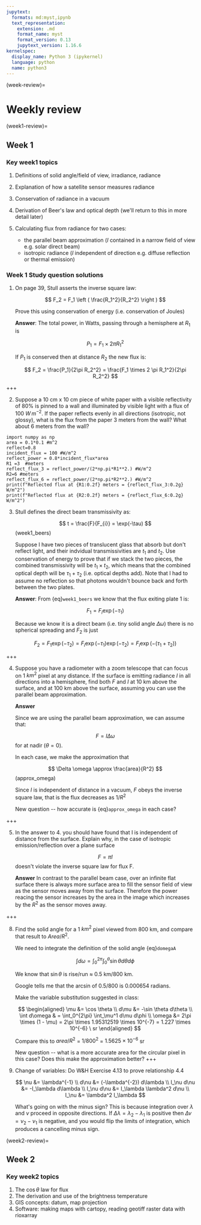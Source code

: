 ```yaml
---
jupytext:
  formats: md:myst,ipynb
  text_representation:
    extension: .md
    format_name: myst
    format_version: 0.13
    jupytext_version: 1.16.6
kernelspec:
  display_name: Python 3 (ipykernel)
  language: python
  name: python3
---
```


(week-review)=
# Weekly review 

(week1-review)=
## Week 1

### Key week1 topics

1. Definitions of solid angle/field of view, irradiance, radiance
2. Explanation of how a satellite sensor measures radiance
3. Conservation of radiance in a vacuum
4. Derivation of Beer's law and optical depth (we'll return to this in more detail later)
5. Calculating flux from radiance for two cases: 

   - the parallel beam approximation ($I$ contained in a narrow field of view  e.g. solar direct beam) 
   - isotropic radiance ($I$ independent of direction e.g. diffuse reflection or thermal emission) 




### Week 1 Study question solutions

1. On page 39, Stull asserts the inverse square law:

    $$
    F_2 = F_1 \left ( \frac{R_1^2}{R_2^2} \right )
    $$ 

    Prove this using conservation of energy (i.e. conservation of Joules)

    **Answer**: The total power, in Watts, passing through a hemisphere at $R_1$ is

    $$
    P_1=F_1 \times 2 \pi R_1^2
    $$

    If $P_1$ is conserved then at distance $R_2$ the new flux is:

    $$
    F_2 = \frac{P_1}{2\pi R_2^2} = \frac{F_1 \times 2 \pi R_1^2}{2\pi R_2^2}
    $$

+++

2. Suppose a 10 cm x 10 cm piece of white paper with a visible
   reflectivity of 80% is pinned to a wall and illuminated by visible
   light with a flux of 100 $W\,m^{-2}$. If the paper reflects
   evenly in all directions (isotropic, not glossy), what is the flux
   from the paper 3 meters from the wall? What about 6 meters from the
   wall?

```{code-cell} ipython3
import numpy as np
area = 0.1*0.1 #m^2
reflect=0.8
incident_flux = 100 #W/m^2
reflect_power = 0.8*incident_flux*area
R1 =3  #meters
reflect_flux_3 = reflect_power/(2*np.pi*R1**2.) #W/m^2
R2=6 #meters
reflect_flux_6 = reflect_power/(2*np.pi*R2**2.) #W/m^2
print(f"Reflected flux at {R1:0.2f} meters = {reflect_flux_3:0.2g} W/m^2")
print(f"Reflected flux at {R2:0.2f} meters = {reflect_flux_6:0.2g} W/m^2")
```

3. Stull defines the direct beam transmissivity as:

   $$
   t = \frac{F}{F_{i}} = \exp(-\tau)
   $$ (week1_beers)

   Suppose I have two pieces of translucent glass that absorb but don't
   reflect light, and their indvidual transmissivities are $t_1$ and
   $t_2$. Use conservation of energy to prove that if we stack the
   two pieces, the combined transmissivity will be $t_1 \times t_2$,
   which means that the combined optical depth will be
   $\tau_1 + \tau_2$ (i.e. optical depths add). Note that I had to
   assume no reflection so that photons wouldn't bounce back and forth
   between the two plates.

   **Answer**:  From {eq}`week1_beers` we know that the flux exiting plate 1 is:
   
   $$
   F_1 = F_i \exp(-\tau_1)
   $$
   
   Because we know it is a direct beam (i.e. tiny solid angle $\Delta \omega$) there is no spherical
   spreading and $F_2$ is just

   $$
   F_2 = F_1 \exp(-\tau_2) = F_i \exp(-\tau_1) \exp(-\tau_2) = F_i \exp(-(\tau_1 + \tau_2))
   $$

+++

4. Suppose you have a radiometer with a zoom telescope that can focus on 1 $km^2$ pixel at any distance.   If the surface is emitting radiance $I$ in all directions into a hemisphere, find both $F$ and $I$ at 10 km above the surface, and at 100 km above the surface, assuming you can use the parallel beam approximation.

    **Answer**
    
    Since we are using the parallel beam approximation, we can assume that:
    
    $$
    F = I \Delta \omega
    $$
    for at nadir ($\theta = 0$).
    
    In each case, we make the approximation that
    
    $$
    \Delta \omega \approx  \frac{area}{R^2}
    $$  (approx_omega)
    
    Since $I$ is independent of distance in a vacuum,  $F$ obeys the inverse square law, that is the flux decreases as $1/R^2$
    
    New question -- how accurate is {eq}`approx_omega`  in each case?

+++

5. In the answer to 4. you should have found that I is independent of distance from the surface.
   Explain why, in the case of isotropic emission/reflection over a plane surface


   $$
   F = \pi I
   $$
   doesn't  violate the inverse square law for flux F.

   **Answer**  In contrast to the parallel beam case, over an infinite flat surface there is always more surface area to fill the
   sensor field of view as the sensor moves away from the surface.  Therefore the power reacing the sensor increases by the area in the image
   which increases by the $R^2$ as the sensor moves away.

+++

8. Find the solid angle for a 1 $km^2$ pixel viewed from 800 km, and compare that result to $Area/R^2$.

   We need to integrate the definition of the solid angle {eq}`domegaA`
  
   $$
   \int d\omega   = \int_0^{2\pi}  \int_0^\theta \sin \theta d\theta  d\phi
   $$
   
   We know that $\sin \theta$ is rise/run  $\approx$ 0.5 km/800 km.  

   Google tells me that the arcsin of 0.5/800 is 0.000654 radians.
   
   Make the variable substitution suggested in class:
   
   $$
   \begin{aligned}
   \mu &= \cos \theta \\
   d\mu &= -\sin \theta d\theta \\
   \int d\omega  & = \int_0^{2\pi}  \int_\mu^1 d\mu  d\phi \\
   \omega &= 2\pi \times (1 - \mu)  = 2\pi \times 1.95312519 \times 10^{-7} = 1.227 \times 10^{-6} \ sr
   \end{aligned}
   $$
   
   Compare this to $area/R^2$ = $1/800^2$ = $1.5625 \times 10^{-6}$ sr
   
   New question -- what is a more accurate area for the circular pixel in this case?  Does this make the approximation better?
+++

9. Change of variables:  Do W&H Exercise 4.13 to prove relationship 4.4

   $$
   \nu &=  \lambda^{-1} \\
   d\nu &=  (-\lambda^{-2}) d\lambda \\
   I_\nu d\nu &= -I_\lambda d\lambda \\
   I_\nu d\nu &= I_\lambda \lambda^2 d\nu \\
   I_\nu &= \lambda^2 I_\lambda
   $$

   What's going on with the minus sign?  This is because integration over $\lambda$ and $\nu$ proceed in opposite directions. If $\Delta \lambda = \lambda_2 - \lambda_1$ is positive then $\Delta \nu =  \nu_2 - \nu_1$ is negative, and you would flip the limits of integration, which produces a cancelling minus sign.
   
   
(week2-review)=
## Week 2

### Key week2 topics

1. The $\cos \theta$ law for flux
2. The derivation and use of the brightness temperature
3. GIS concepts:  datum, map projection
4. Software: making maps with cartopy, reading geotiff raster data with rioxarray
